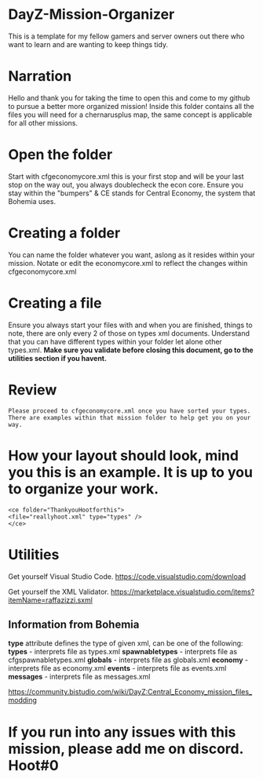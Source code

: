 # DayZ-Mission-Organizer
This is a template for my fellow gamers and server owners out there who want to learn and are wanting to keep things tidy.

# Narration
Hello and thank you for taking the time to open this and come to my github to pursue a better more organized mission!
Inside this folder contains all the files you will need for a chernarusplus map, the same concept is applicable for all other missions.

# Open the folder

Start with cfgeconomycore.xml this is your first stop and will be your last stop on the way out, you always doublecheck the econ core.
Ensure you stay within the "bumpers" 	<!-- Try and keep CE within --> & <!-- CE End Here! -->
CE stands for Central Economy, the system that Bohemia uses.

# Creating a folder

You can name the folder whatever you want, aslong as it resides within your mission.
Notate or edit the economycore.xml to reflect the changes within cfgeconomycore.xml

# Creating a file

Ensure you always start your files with <types> and </types> when you are finished, things to note, there are only every 2 of those on types xml documents.
Understand that you can have different types within your folder let alone other types.xml.
**Make sure you validate before closing this document, go to the utilities section if you havent.**

# Review
    Please proceed to cfgeconomycore.xml once you have sorted your types.
    There are examples within that mission folder to help get you on your way. 

# How your layout should look, mind you this is an example. It is up to you to organize your work.
    
    <ce folder="ThankyouHootforthis">
    <file="reallyhoot.xml" type="types" />
    </ce>


# Utilities
Get yourself Visual Studio Code.
    https://code.visualstudio.com/download
    
Get yourself the XML Validator.
    https://marketplace.visualstudio.com/items?itemName=raffazizzi.sxml



## __Information from Bohemia__
**type** attribute defines the type of given xml, can be one of the following:
**types** - interprets file as types.xml
**spawnabletypes** - interprets file as cfgspawnabletypes.xml
**globals** - interprets file as globals.xml
**economy** - interprets file as economy.xml
**events** - interprets file as events.xml
**messages** - interprets file as messages.xml

https://community.bistudio.com/wiki/DayZ:Central_Economy_mission_files_modding


# If you run into any issues with this mission, please add me on discord. Hoot#0